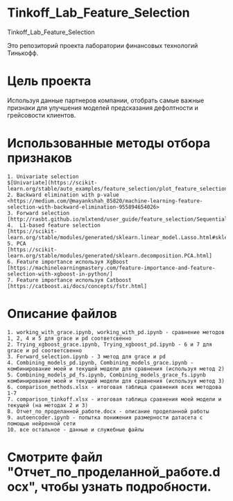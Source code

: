﻿# Tinkoff_Lab_Feature_Selection
 Tinkoff_Lab_Feature_Selection
 
 Это репозиторий проекта лаборатории финансовых технологий Тинькофф.
# Цель проекта
Используя данные партнеров компании, отобрать самые важные признаки для улучшения моделей предсказания дефолтности и грейсовости     клиентов.

# Использованные методы отбора признаков
    1. Univariate selection 
    $[Univariate](https://scikit-learn.org/stable/auto_examples/feature_selection/plot_feature_selection)$
    2. Backward elimination with p-value 
    <https://medium.com/@mayankshah_85820/machine-learning-feature-selection-with-backward-elimination-955894654026>
    3. Forward selection 
    [http://rasbt.github.io/mlxtend/user_guide/feature_selection/SequentialFeatureSelector/]
    4.  L1-based feature selection 
    [https://scikit-learn.org/stable/modules/generated/sklearn.linear_model.Lasso.html#sklearn.linear_model.Lasso]
    5. PCA
    [https://scikit-learn.org/stable/modules/generated/sklearn.decomposition.PCA.html]
    6. Feature importance используя XgBoost
    [https://machinelearningmastery.com/feature-importance-and-feature-selection-with-xgboost-in-python/]
    7. Feature importance используя Catboost
    [https://catboost.ai/docs/concepts/fstr.html]
    
 # Описание файлов
    1. working_with_grace.ipynb, working_with_pd.ipynb - сравнение методов 1, 2, 4 и 5 для grace и pd соответсвенно
    2. Trying_xgboost_grace.ipynb, Trying_xgboost_pd.ipynb - 6 и 7 для grace и pd соответсвенно
    3. Forward_selection.ipynb - 3 метод для grace и pd
    4. Combining_models_pd.ipynb, Combining_models_grace.ipynb - комбинирование моей и текущей модели для сравнения (используя метод 2)
    5. Combining_models_pd_fs.ipynb, Combining_models_grace_fs.ipynb  комбинирование моей и текущей модели для сравнения (используя метод 3)
    6. comparison_methods.xlsx - итоговая таблица сравнения всех методова 1-7
    7. comparison_tinkoff.xlsx - итоговая таблица сравнения моей модели и текущей (на методах 2 и 3)
    8. Отчет_по_проделанной_работе.docx - описание проделанной работы
    9. autoencoder.ipynb - попытка понижения размерности датасета с помощью нейронной сети
    10. все остальное - данные и служебные файлы

 # Смотрите файл "Отчет_по_проделанной_работе.docx", чтобы узнать подробности.

